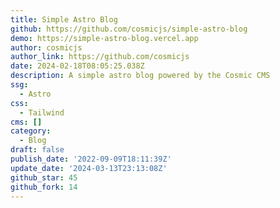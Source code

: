 ```yaml
---
title: Simple Astro Blog
github: https://github.com/cosmicjs/simple-astro-blog
demo: https://simple-astro-blog.vercel.app
author: cosmicjs
author_link: https://github.com/cosmicjs
date: 2024-02-18T08:05:25.038Z
description: A simple astro blog powered by the Cosmic CMS
ssg:
  - Astro
css:
  - Tailwind
cms: []
category:
  - Blog
draft: false
publish_date: '2022-09-09T18:11:39Z'
update_date: '2024-03-13T23:13:08Z'
github_star: 45
github_fork: 14
---
```

